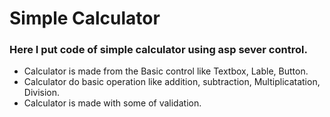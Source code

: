<h1> Simple Calculator</h1>
<h3>Here I put code of simple calculator using asp sever control.</h3>
<ul>
<li> Calculator is made from the Basic control like Textbox, Lable, Button.</li>
<li> Calculator do basic operation like addition, subtraction, Multiplicatation, Division.</li>
<li> Calculator is made with some of validation.</li>
</ul>
